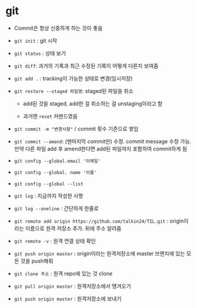 # git

- Commit은 항상 신중하게 하는 것이 좋음

- `git init` : git 시작

  

- `git status` : 상태 보기

- `git diff`: 과거의 기록과 최근 수정된 기록이 어떻게 다른지 보여줌

  

- `git add .` : tracking이 가능한 상태로 변경(임시저장)

- `git restore --staged 파일명`: staged된 파일을 취소

  - add된 것을 staged,  add한 걸 취소하는 걸 unstaging이라고 함

  - 과거엔 `reset` 커맨드였음

    

- `git commit -m "변경사항"`  / commit 횟수 기준으로 쌓임

- `git commit --amend`: (맨마지막 commit만) 수정. commit message 수정 가능. 만약 다른 파일 add 후 amend한다면 add된 파일까지 포함하여 commit하게 됨

  

- `git config --global.email '이메일'`

- `git config --global. name '이름'`

- `git config --global --list`

  

- `git log` : 지금까지 작성한 사항

- `git log --oneline` : 간단하게 한줄로

  

- `git remote add origin https://github.com/talkin24/TIL.git` : origin이라는 이름으로 원격 저장소 추가. 뒤에 주소 알려줌

- `git remote -v` : 원격 연결 상태 확인

- `git push origin master` : origin이라는 원격저장소에 master 브랜치에 있는 모든 것을 push해줘

- `git clone 주소` : 원격 repo에 있는 것 clone

- `git pull origin master` : 원격저장소에서 땡겨오기

- `git push origin master` : 원격저장소에 보내기

  

  

